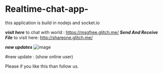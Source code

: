 # Realtime-chat-app-
this application is build in nodejs and socket.io

***visit here*** to chat with world : https://msgfree.glitch.me/
***Send And Receive File*** to visit here: http://shareone.glitch.me/

***new updates***
![image](https://user-images.githubusercontent.com/49394996/221388444-492ce55f-22a8-454d-8161-e2857be2f981.png)


#new update :  (show online user)

Please if you like this than follow us.

